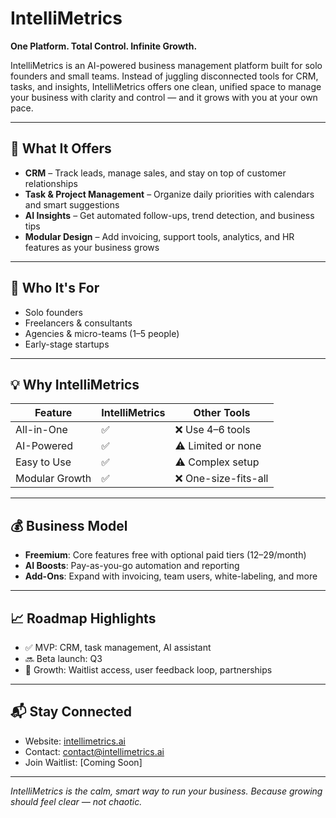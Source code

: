 # IntelliMetrics

**One Platform. Total Control. Infinite Growth.**

IntelliMetrics is an AI-powered business management platform built for solo founders and small teams. Instead of juggling disconnected tools for CRM, tasks, and insights, IntelliMetrics offers one clean, unified space to manage your business with clarity and control — and it grows with you at your own pace.

---

## 🚀 What It Offers

- **CRM** – Track leads, manage sales, and stay on top of customer relationships  
- **Task & Project Management** – Organize daily priorities with calendars and smart suggestions  
- **AI Insights** – Get automated follow-ups, trend detection, and business tips  
- **Modular Design** – Add invoicing, support tools, analytics, and HR features as your business grows  

---

## 🎯 Who It's For

- Solo founders  
- Freelancers & consultants  
- Agencies & micro-teams (1–5 people)  
- Early-stage startups  

---

## 💡 Why IntelliMetrics

| Feature         | IntelliMetrics | Other Tools          |
|-----------------|----------------|----------------------|
| All-in-One      | ✅              | ❌ Use 4–6 tools      |
| AI-Powered      | ✅              | ⚠️ Limited or none    |
| Easy to Use     | ✅              | ⚠️ Complex setup     |
| Modular Growth  | ✅              | ❌ One-size-fits-all |

---

## 💰 Business Model

- **Freemium**: Core features free with optional paid tiers ($12–$29/month)  
- **AI Boosts**: Pay-as-you-go automation and reporting  
- **Add-Ons**: Expand with invoicing, team users, white-labeling, and more  

---

## 📈 Roadmap Highlights

- ✅ MVP: CRM, task management, AI assistant  
- 🔜 Beta launch: Q3  
- 🚀 Growth: Waitlist access, user feedback loop, partnerships  

---

## 📬 Stay Connected

- Website: [intellimetrics.ai](https://intellimetrics.ai)  
- Contact: contact@intellimetrics.ai  
- Join Waitlist: [Coming Soon]  

---

*IntelliMetrics is the calm, smart way to run your business. Because growing should feel clear — not chaotic.*
